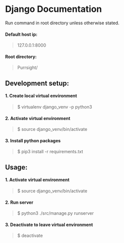 # Django Documentation
Run command in root directory unless otherwise stated.
#### Default host ip:
>127.0.0.1:8000

#### Root directory:
>Purrsight/

## Development setup:

#### 1. Create local virtual environment
>$ virtualenv django_venv -p python3

#### 2. Activate virtual environment
>$ source django_venv/bin/activate

#### 3. Install python packages
>$ pip3 install -r requirements.txt

## Usage:
#### 1. Activate virtual environment
>$ source django_venv/bin/activate

#### 2. Run server
>$ python3 ./src/manage.py runserver

#### 3. Deactivate to leave virtual environment
>$ deactivate